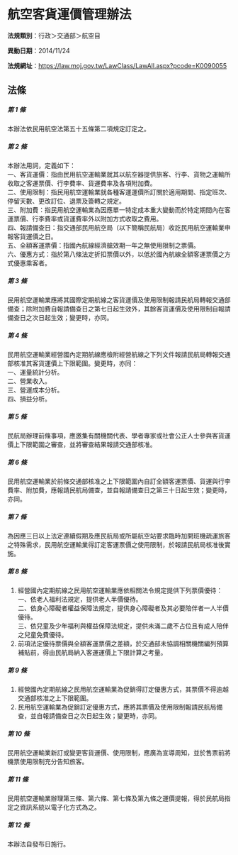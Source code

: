 # 航空客貨運價管理辦法

**法規類別**：行政＞交通部＞航空目

**異動日期**：2014/11/24  

**法規網址**：https://law.moj.gov.tw/LawClass/LawAll.aspx?pcode=K0090055





## 法條
##### 第 1 條
本辦法依民用航空法第五十五條第二項規定訂定之。

##### 第 2 條
本辦法用詞，定義如下：  
一、客貨運價：指由民用航空運輸業就其以航空器提供旅客、行李、貨物之運輸所收取之客運票價、行李費率、貨運費率及各項附加費。  
二、使用限制：指民用航空運輸業就各種客運運價所訂關於適用期間、指定班次、停留天數、更改訂位、退票及簽轉之規定。  
三、附加費：指民用航空運輸業為因應單一特定成本重大變動而於特定期間內在客運票價、行李費率或貨運費率外以附加方式收取之費用。  
四、報請備查日：指交通部民用航空局（以下簡稱民航局）收訖民用航空運輸業申報客貨運價之日。  
五、全額客運票價：指國內航線經濟艙效期一年之無使用限制之票價。  
六、優惠方式：指於第八條法定折扣票價以外，以低於國內航線全額客運票價之方式優惠乘客者。  

##### 第 3 條
民用航空運輸業應將其國際定期航線之客貨運價及使用限制報請民航局轉報交通部備查；除附加費自報請備查日之第七日起生效外，其餘客貨運價及使用限制自報請備查日之次日起生效；變更時，亦同。

##### 第 4 條
民用航空運輸業經營國內定期航線應檢附經營航線之下列文件報請民航局轉報交通部核准其客貨運價上下限範圍。變更時，亦同：  
一、運量統計分析。  
二、營業收入。  
三、營運成本分析。  
四、損益分析。  

##### 第 5 條
民航局辦理前條事項，應邀集有關機關代表、學者專家或社會公正人士參與客貨運價上下限範圍之審查，並將審查結果報請交通部核准。

##### 第 6 條
民用航空運輸業於前條交通部核准之上下限範圍內自訂全額客運票價、貨運與行李費率、附加費，應報請民航局備查，並自報請備查日之第三十日起生效；變更時，亦同。

##### 第 7 條
為因應三日以上法定連續假期及應民航局或所屬航空站要求臨時加開班機疏運旅客之特殊需求，民用航空運輸業得訂定客運票價之使用限制，於報請民航局核准後實施。

##### 第 8 條
1. 經營國內定期航線之民用航空運輸業應依相關法令規定提供下列票價優待：  
一、依老人福利法規定，提供老人半價優待。  
二、依身心障礙者權益保障法規定，提供身心障礙者及其必要陪伴者一人半價優待。  
三、依兒童及少年福利與權益保障法規定，提供未滿二歲不占位且有成人陪伴之兒童免費優待。
1. 前項法定優待票價與全額客運票價之差額，於交通部未協調相關機關編列預算補貼前，得由民航局納入客運運價上下限計算之考量。

##### 第 9 條
1. 經營國內定期航線之民用航空運輸業為促銷得訂定優惠方式，其票價不得逾越交通部核准之上下限範圍。
1. 民用航空運輸業為促銷訂定優惠方式，應將其票價及使用限制報請民航局備查，並自報請備查日之次日起生效；變更時，亦同。

##### 第 10 條
民用航空運輸業新訂或變更客貨運價、使用限制，應廣為宣導周知，並於售票前將機票使用限制充分告知旅客。

##### 第 11 條
民用航空運輸業辦理第三條、第六條、第七條及第九條之運價提報，得於民航局指定之資訊系統以電子化方式為之。

##### 第 12 條
本辦法自發布日施行。


